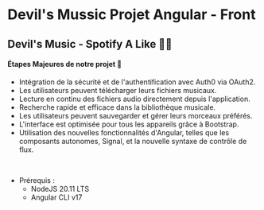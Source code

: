 # Devil's Mussic Projet Angular - Front

## Devil's Music - Spotify A Like 🎸🥁

#### Étapes Majeures de notre projet 🎯
- Intégration de la sécurité et de l'authentification avec Auth0 via OAuth2.
- Les utilisateurs peuvent télécharger leurs fichiers musicaux.
- Lecture en continu des fichiers audio directement depuis l'application.
- Recherche rapide et efficace dans la bibliothèque musicale.
- Les utilisateurs peuvent sauvegarder et gérer leurs morceaux préférés.
- L'interface est optimisée pour tous les appareils grâce à Bootstrap.
- Utilisation des nouvelles fonctionnalités d'Angular, telles que les composants autonomes, Signal, et la nouvelle syntaxe de contrôle de flux.
<br>

- Prérequis :
   - NodeJS 20.11 LTS
   - Angular CLI v17

